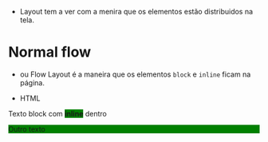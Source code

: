 - Layout tem a ver com a menira que os elementos estão distribuidos na tela.

# Normal flow

- ou Flow Layout é a maneira que os elementos `block` e `inline` ficam na página.

* HTML
<p> Texto block com <strong style = "background: green">inline</strong> dentro </p>

<div style = "background: green" >Outro texto</div>